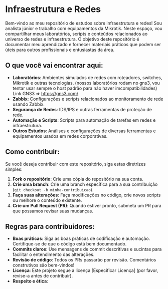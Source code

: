 # Infraestrutura e Redes

Bem-vindo ao meu repositório de estudos sobre infraestrutura e redes! Sou analista júnior e trabalho com equipamentos da Mikrotik. Neste espaço, vou compartilhar meus laboratórios, scripts e conteúdos relacionados ao universo de redes e infraestrutura. O objetivo deste repositório é documentar meu aprendizado e fornecer materiais práticos que podem ser úteis para outros profissionais e entusiastas da área.

## O que você vai encontrar aqui:

- **Laboratórios**: Ambientes simulados de redes com roteadores, switches, Mikrotik e outras tecnologias.
 (nossos laboratórios rodam no gns3, vou tentar usar sempre o host padrão para não haver imcompatibilidades)
Link GNS3 => https://gns3.com/
- **Zabbix**: Configurações e scripts relacionados ao monitoramento de rede usando Zabbix.
- **Segurança de Redes**: IDS/IPS e outras ferramentas de proteção de rede.
- **Automação e Scripts**: Scripts para automação de tarefas em redes e infraestrutura.
- **Outros Estudos**: Análises e configurações de diversas ferramentas e equipamentos usados em redes corporativas.

## Como contribuir:

Se você deseja contribuir com este repositório, siga estas diretrizes simples:

1. **Fork o repositório**: Crie uma cópia do repositório na sua conta.
2. **Crie uma branch**: Crie uma branch específica para a sua contribuição (`git checkout -b minha-contribuicao`).
3. **Faça suas alterações**: Faça modificações no código, crie novos scripts ou melhore o conteúdo existente.
4. **Crie um Pull Request (PR)**: Quando estiver pronto, submeta um PR para que possamos revisar suas mudanças.

## Regras para contribuidores:

- **Boas práticas**: Siga as boas práticas de codificação e automação. Certifique-se de que o código está bem documentado.
- **Commits claros**: Use mensagens de commit descritivas e sucintas para facilitar o entendimento das alterações.
- **Revisão de código**: Todos os PRs passarão por revisão. Comentários construtivos são bem-vindos!
- **Licença**: Este projeto segue a licença [Especificar Licença] (por favor, revise-a antes de contribuir).
- **Respeito e ética**:
